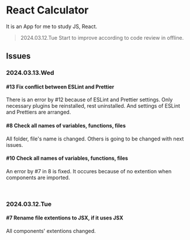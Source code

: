 # React Calculator

It is an App for me to study JS, React.

> 2024.03.12.Tue
> Start to improve according to code review in offline.

## Issues

### 2024.03.13.Wed

#### #13 Fix conflict between ESLint and Prettier

There is an error by #12 because of ESLint and Prettier settings.
Only necessary plugins be reinstalled, rest uninstalled.
And settings of ESLint and Prettiers are arranged.

#### #8 Check all names of variables, functions, files

All folder, file's name is changed.
Others is going to be changed with next issues.

#### #10 Check all names of variables, functions, files

An error by #7 in 8 is fixed.
It occures because of no extention when components are imported.

<br>

### 2024.03.12.Tue

#### #7 Rename file extentions to JSX, if it uses JSX

All components' extentions changed.
